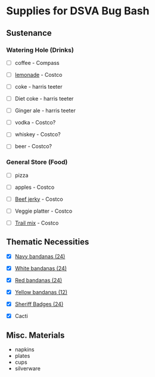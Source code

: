 # Supplies for DSVA Bug Bash

## Sustenance 

### Watering Hole (Drinks)

- [ ] coffee - Compass
- [ ] [lemonade](https://www.costco.com/Kirkland-Signature-Organic-Lemonade-96-fl.-oz,-2-count.product.100384650.html) - Costco
- [ ] coke - harris teeter
- [ ] Diet coke - harris teeter
- [ ] Ginger ale - harris teeter
- [ ] vodka - Costco?
- [ ] whiskey - Costco?
- [ ] beer - Costco?



### General Store (Food)

- [ ] pizza
- [ ] apples - Costco
- [ ] [Beef jerky](https://www.costco.com/Jack-Link's-Beef-Jerky%2c-Variety-Pack%2c-1.25-oz%2c-9-count.product.100401636.html) - Costco 
- [ ] Veggie platter - Costco 
- [ ] [Trail mix](https://www.costco.com/Kirkland-Signature-Trail-Mix%2c-4-lbs.product.100333032.html) - Costco 



## Thematic Necessities 

- [x] [Navy bandanas (24)](https://www.amazon.com/gp/product/B076Z88V1T/ref=ox_sc_act_title_1?smid=A3OCX61WI0ZRP5&psc=1)
- [x] [White bandanas (24)](https://www.amazon.com/gp/product/B076Z919X9/ref=ox_sc_act_title_1?smid=A3OCX61WI0ZRP5&psc=1)
- [x] [Red bandanas (24)](https://www.amazon.com/gp/product/B01K5WDSQU/ref=ox_sc_act_title_1?smid=A2Q9RHC4PM3Y5Z&psc=1)
- [x] [Yellow bandanas (12)](https://www.amazon.com/gp/product/B076Z9HM9N/ref=ox_sc_act_title_1?smid=A3OCX61WI0ZRP5&psc=1)
- [x] [Sheriff Badges (24)](https://www.amazon.com/gp/product/B07D7JBGCF/ref=ox_sc_act_title_1?smid=A2YISN0J3GGO3N&psc=1)
- [x] Cacti



## Misc. Materials

- napkins
- plates
- cups
- silverware

